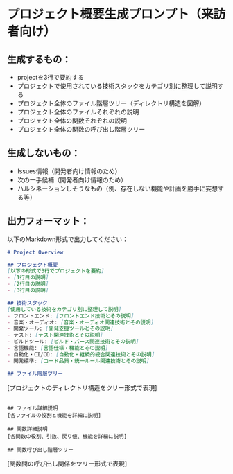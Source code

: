 # プロジェクト概要生成プロンプト（来訪者向け）

## 生成するもの：
- projectを3行で要約する
- プロジェクトで使用されている技術スタックをカテゴリ別に整理して説明する
- プロジェクト全体のファイル階層ツリー（ディレクトリ構造を図解）
- プロジェクト全体のファイルそれぞれの説明
- プロジェクト全体の関数それぞれの説明
- プロジェクト全体の関数の呼び出し階層ツリー

## 生成しないもの：
- Issues情報（開発者向け情報のため）
- 次の一手候補（開発者向け情報のため）
- ハルシネーションしそうなもの（例、存在しない機能や計画を勝手に妄想する等）

## 出力フォーマット：
以下のMarkdown形式で出力してください：

```markdown
# Project Overview

## プロジェクト概要
[以下の形式で3行でプロジェクトを要約]
- [1行目の説明]
- [2行目の説明]
- [3行目の説明]

## 技術スタック
[使用している技術をカテゴリ別に整理して説明]
- フロントエンド: [フロントエンド技術とその説明]
- 音楽・オーディオ: [音楽・オーディオ関連技術とその説明]
- 開発ツール: [開発支援ツールとその説明]
- テスト: [テスト関連技術とその説明]
- ビルドツール: [ビルド・パース関連技術とその説明]
- 言語機能: [言語仕様・機能とその説明]
- 自動化・CI/CD: [自動化・継続的統合関連技術とその説明]
- 開発標準: [コード品質・統一ルール関連技術とその説明]

## ファイル階層ツリー
```
[プロジェクトのディレクトリ構造をツリー形式で表現]
```

## ファイル詳細説明
[各ファイルの役割と機能を詳細に説明]

## 関数詳細説明
[各関数の役割、引数、戻り値、機能を詳細に説明]

## 関数呼び出し階層ツリー
```
[関数間の呼び出し関係をツリー形式で表現]
```
```
